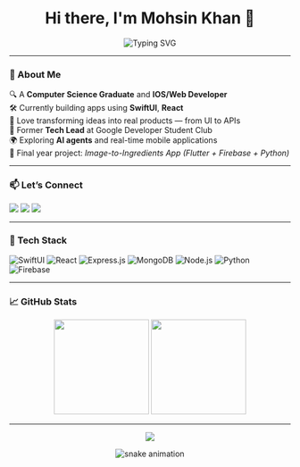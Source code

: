 <h1 align="center">Hi there, I'm Mohsin Khan 👋</h1>

<p align="center">
  <img src="https://readme-typing-svg.demolab.com?font=Fira+Code&pause=1000&center=true&width=435&lines=CS+Graduate+%7C+IOS+%26+Web+Dev;Passionate+about+building+real+apps;React+%7C+SwiftUI+%7C+Python" alt="Typing SVG" />
</p>

---

### 🚀 About Me

🔍 A **Computer Science Graduate** and **IOS/Web Developer**  
🛠️ Currently building apps using **SwiftUI**, **React**  
📱 Love transforming ideas into real products — from UI to APIs  
💼 Former **Tech Lead** at Google Developer Student Club  
🌍 Exploring **AI agents** and real-time mobile applications  
🎯 Final year project: *Image-to-Ingredients App (Flutter + Firebase + Python)*  

---

### 📫 Let’s Connect

<p align="left">
  <a href="mailto:imohsinkhan777@gmail.com"><img src="https://img.shields.io/badge/Gmail-EA4335?style=for-the-badge&logo=gmail&logoColor=white"/></a>
  <a href="https://www.linkedin.com/in/mohsin-khan777/"><img src="https://img.shields.io/badge/LinkedIn-blue?style=for-the-badge&logo=linkedin&logoColor=white"/></a>
<a href="https://instagram.com/lensbymohsin0.0">
  <img src="https://img.shields.io/badge/Instagram-E4405F?style=for-the-badge&logo=instagram&logoColor=white"/>
</a>

</p>

---

### 🧰 Tech Stack

![SwiftUI](https://img.shields.io/badge/SwiftUI-F05138?style=for-the-badge&logo=swift&logoColor=white)
![React](https://img.shields.io/badge/React-20232A?style=for-the-badge&logo=react&logoColor=61DAFB)
![Express.js](https://img.shields.io/badge/Express.js-404D59?style=for-the-badge&logo=express&logoColor=white)
![MongoDB](https://img.shields.io/badge/MongoDB-4EA94B?style=for-the-badge&logo=mongodb&logoColor=white)
![Node.js](https://img.shields.io/badge/Node.js-339933?style=for-the-badge&logo=nodedotjs&logoColor=white)
![Python](https://img.shields.io/badge/Python-FFD43B?style=for-the-badge&logo=python&logoColor=blue)
![Firebase](https://img.shields.io/badge/Firebase-FFCA28?style=for-the-badge&logo=firebase&logoColor=black)


---

### 📈 GitHub Stats

<p align="center">
  <img src="https://github-readme-stats.vercel.app/api?username=MohsinKhan747&show_icons=true&theme=tokyonight&count_private=true" height="170px"/>
  <img src="https://github-readme-stats.vercel.app/api/top-langs/?username=MohsinKhan747&layout=compact&theme=tokyonight" height="170px"/>
</p>



---

<p align="center">
  <img src="https://github-profile-trophy.vercel.app/?username=MohsinKhan747&theme=tokyonight&no-frame=true&margin-w=10" />
</p>

<p align="center">
  <img src="https://raw.githubusercontent.com/MohsinKhan747/MohsinKhan747/output/github-contribution-grid-snake.svg" alt="snake animation" />
</p>
